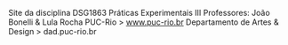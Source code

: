 Site da disciplina DSG1863 Práticas Experimentais III
Professores: João Bonelli & Lula Rocha
PUC-Rio > www.puc-rio.br
Departamento de Artes & Design > dad.puc-rio.br
